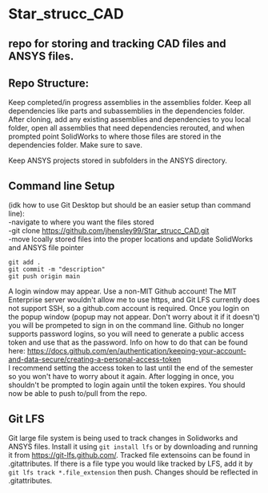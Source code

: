 # Star_strucc_CAD
## repo for storing and tracking CAD files and ANSYS files.

## Repo Structure:  
Keep completed/in progress assemblies in the assemblies folder. Keep all dependencies like parts and subassemblies in the dependencies folder. After cloning, add any existing assemblies and dependencies to you local folder, open all assemblies that need dependencies rerouted, and when prompted point SolidWorks to where those files are stored in the dependencies folder. Make sure to save. 

Keep ANSYS projects stored in subfolders in the ANSYS directory.  

## Command line Setup 
(idk how to use Git Desktop but should be an easier setup than command line):  
-navigate to where you want the files stored  
-git clone https://github.com/jhensley99/Star_strucc_CAD.git  
-move lcoally stored files into the proper locations and update SolidWorks and ANSYS file pointer  

    git add .
    git commit -m "description"
    git push origin main

A login window may appear. Use a non-MIT Github account! The MIT Enterprise server wouldn't allow me to use https, and Git LFS currently does not support SSH, so a github.com account is required. Once you login on the popup window (popup may not appear. Don't worry about it if it doesn't) you will be prompeted to sign in on the command line. Github no longer supports password logins, so you will need to generate a public access token and use that as the password. Info on how to do that can be found here: https://docs.github.com/en/authentication/keeping-your-account-and-data-secure/creating-a-personal-access-token  
I recommend setting the access token to last until the end of the semester so you won't have to worry about it again. After logging in once, you shouldn't be prompted to login again until the token expires. You should now be able to push to/pull from the repo. 

## Git LFS
Git large file system is being used to track changes in Solidworks and ANSYS files. Install it using `git install lfs` or by downloading and running it from https://git-lfs.github.com/. Tracked file extensoins can be found in .gitattributes. If there is a file type you would like tracked by LFS, add it by `git lfs track *.file_extension` then push. Changes should be reflected in .gitattributes. 
